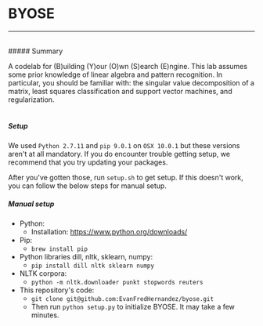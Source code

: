 # BYOSE
___
<br>
##### Summary

A codelab for (B)uilding (Y)our (O)wn (S)earch (E)ngine. This lab assumes some prior knowledge of linear algebra and pattern recognition. In particular, you should be familiar with: the singular value decomposition of a matrix, least squares classification and support vector machines, and regularization. 
<br>
<br>


##### Setup

We used `Python 2.7.11` and `pip 9.0.1` on `OSX 10.0.1` but these versions aren't at all mandatory. If you do encounter trouble getting setup, we recommend that you try updating your packages.

After you've gotten those, run `setup.sh` to get setup. If this doesn't work, you can follow the below steps for manual setup.

##### Manual setup
* Python:
	* Installation: https://www.python.org/downloads/ 
* Pip:
	* `brew install pip`
* Python libraries dill, nltk, sklearn, numpy:
	* `pip install dill nltk sklearn numpy`
* NLTK corpora:
	* `python -m nltk.downloader punkt stopwords reuters`
* This repository's code:
	* `git clone git@github.com:EvanFredHernandez/byose.git`
	* Then run `python setup.py` to initialize BYOSE. It may take a few minutes.